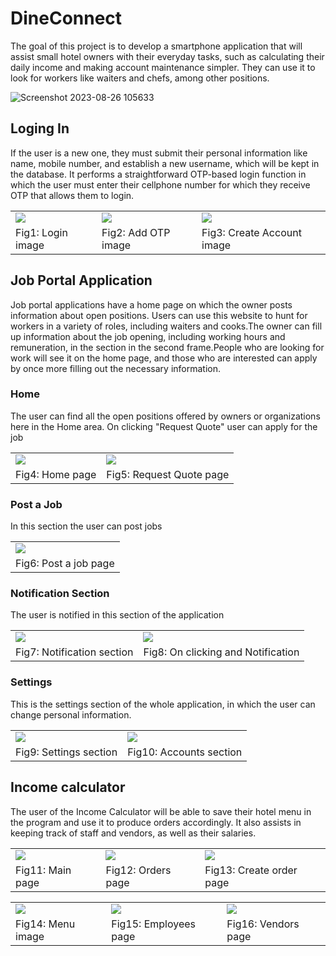 # DineConnect

The goal of this project is to develop a smartphone application that will assist small hotel owners with their everyday tasks, such as calculating their daily income and making account maintenance simpler. They can use it to look for workers like waiters and chefs, among other positions.

![Screenshot 2023-08-26 105633](https://github.com/TableByte/DineConnect/assets/96981272/3200d954-28bc-489f-a729-3c567b8135f4)


## Loging In

If the user is a new one, they must submit their personal information like name, mobile number, and establish a new username, which will be kept in the database. It performs a straightforward OTP-based login function in which the user must enter their cellphone number for which they receive OTP that allows them to login.

<table>
  <tr>
    <td>
      <img src="images/login1.png">
    </td>
    <td>
      <img src="images/otp.png">
    </td>
    <td>
      <img src="images/CreateAcc.png">
    </td>
  </tr>
  <tr>
    <td>
      Fig1: Login image
    </td>
    <td>
      Fig2: Add OTP image
    </td>
    <td>
      Fig3: Create Account image
    </td>
  </tr>
</table>


## Job Portal Application
Job portal applications have a home page on which the owner posts information about open positions. Users can use this website to hunt for workers in a variety of roles, including waiters and cooks.The owner can fill up information about the job opening, including working hours and remuneration, in the section in the second frame.People who are looking for work will see it on the home page, and those who are interested can apply by once more filling out the necessary information. 

### Home

The user can find all the open positions offered by owners or organizations here in the Home area. On clicking "Request Quote"  user can apply for the job

<table>
  <tr>
    <td>
      <img src="images/Home.png">
    </td>
    <td>
      <img src="images/Apply.png">
    </td>
  </tr>
  <tr>
    <td>
      Fig4: Home page
    </td>
    <td>
      Fig5: Request Quote page
    </td>
  </tr>
</table>

### Post a Job

In this section the user can post jobs 

<table>
  <tr>
    <td>
      <img src="images/Post.png">
    </td>
  </tr>
  <tr>
    <td>
      Fig6: Post a job page
    </td>
  </tr>
</table>

### Notification Section

The user is notified in this section of the application

<table>
  <tr>
    <td>
      <img src="images/Notification.png">
    </td>
    <td>
      <img src="images/Notification2.png">
    </td>
  </tr>
  <tr>
    <td>
      Fig7: Notification section
    </td>
    <td>
      Fig8: On clicking and Notification
    </td>
  </tr>
</table>

### Settings

This is the settings section of the whole application, in which the user can change personal information.

<table>
  <tr>
    <td>
      <img src="images/Settings.png">
    </td>
    <td>
      <img src="images/Accounts.png">
    </td>
  </tr>
  <tr>
    <td>
      Fig9: Settings section
    </td>
    <td>
      Fig10: Accounts section
    </td>
  </tr>
</table>

## Income calculator

The user of the Income Calculator will be able to save their hotel menu in the program and use it to produce orders accordingly. It also assists in keeping track of staff and vendors, as well as their salaries.

<table>
  <tr>
    <td>
      <img src="images/Calculator.png">
    </td>
    <td>
      <img src="images/Orders.png">
    </td>
    <td>
      <img src="images/CreateOrder.png">
    </td>
  </tr>
  <tr>
    <td>
      Fig11: Main page
    </td>
    <td>
      Fig12: Orders page
    </td>
    <td>
      Fig13: Create order page
    </td>
  </tr>
</table>

<table>
  <tr>
    <td>
      <img src="images/Menu.png">
    </td>
    <td>
      <img src="images/Employees.png">
    </td>
    <td>
      <img src="images/Vendors.png">
    </td>
  </tr>
  <tr>
    <td>
      Fig14: Menu image
    </td>
    <td>
      Fig15: Employees page
    </td>
    <td>
      Fig16: Vendors page
    </td>
  </tr>
</table>
